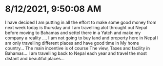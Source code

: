 # 8/12/2021, 9:50:08 AM 

I have decided I am putting in all the effort to make some good money from next week today is thursday and I am travelling alot throught out Nepal before moving to Bahamas and settel there in a Yatch and make my company a reality .... I am not going to buy land and property here in Nepal I am only travelling different places and have good time in My home country... The main incentive is of course The view, Taxes and facility in Bahamas... I am travelling back to Nepal each year and travel the most distant and beautiful places...
